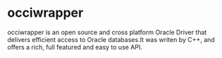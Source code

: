 occiwrapper
===========

occiwrapper is an open source and cross platform Oracle Driver that delivers efficient access to Oracle databases.It was writen by C++, and offers a rich, full featured and easy to use API.
